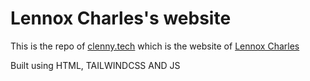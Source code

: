 # Lennox Charles's website

This is the repo of [clenny.tech](https://clenny.tech) which is the website of [Lennox Charles](https://clenny.tech)

Built using HTML, TAILWINDCSS AND JS
